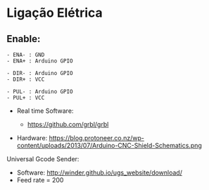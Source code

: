 # Ligação Elétrica

## Enable:

    - ENA- : GND
    - ENA+ : Arduino GPIO

    - DIR- : Arduino GPIO
    - DIR+ : VCC

    - PUL- : Arduino GPIO
    - PUL+ : VCC

- Real time Software:
    - https://github.com/grbl/grbl

- Hardware: https://blog.protoneer.co.nz/wp-content/uploads/2013/07/Arduino-CNC-Shield-Schematics.png 

Universal Gcode Sender:
   - Software: http://winder.github.io/ugs_website/download/
   - Feed rate = 200


